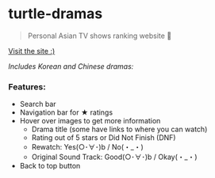 # turtle-dramas
> Personal Asian TV shows ranking website :turtle:

[Visit the site :)](https://turtledramas.glitch.me)

*Includes Korean and Chinese dramas:*

### Features:
- Search bar
- Navigation bar for ★ ratings
- Hover over images to get more information
  - Drama title (some have links to where you can watch)
  - Rating out of 5 stars or Did Not Finish (DNF)
  - Rewatch: Yes(○･∀･)b / No(・_・)
  - Original Sound Track: Good(○･∀･)b / Okay(・_・)
- Back to top button
